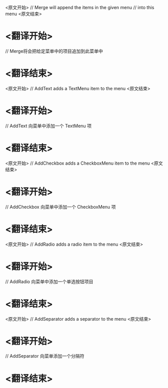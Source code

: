 
<原文开始>
// Merge will append the items in the given menu
// into this menu
<原文结束>

# <翻译开始>
// Merge将会把给定菜单中的项目追加到此菜单中
# <翻译结束>


<原文开始>
// AddText adds a TextMenu item to the menu
<原文结束>

# <翻译开始>
// AddText 向菜单中添加一个 TextMenu 项
# <翻译结束>


<原文开始>
// AddCheckbox adds a CheckboxMenu item to the menu
<原文结束>

# <翻译开始>
// AddCheckbox 向菜单中添加一个 CheckboxMenu 项
# <翻译结束>


<原文开始>
// AddRadio adds a radio item to the menu
<原文结束>

# <翻译开始>
// AddRadio 向菜单中添加一个单选按钮项目
# <翻译结束>


<原文开始>
// AddSeparator adds a separator to the menu
<原文结束>

# <翻译开始>
// AddSeparator 向菜单添加一个分隔符
# <翻译结束>

